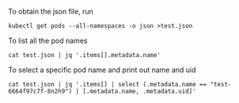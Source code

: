 To obtain the json file, run
```
kubectl get pods --all-namespaces -o json >test.json
```

To list all the pod names
```
cat test.json | jq '.items[].metadata.name'
```

To select a specific pod name and print out name and uid
```
cat test.json | jq '.items[] | select (.metadata.name == "test-6664f97c7f-8n2h9") | [.metadata.name, .metadata.uid]'
```

